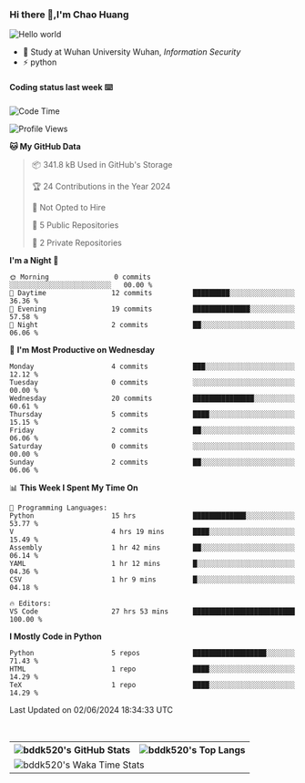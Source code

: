 ### Hi there 👋,I'm Chao Huang


<img src="https://raw.githubusercontent.com/sagar-viradiya/sagar-viradiya/master/resources/banner.png" alt="Hello world">


<br/>


- 🍻  Study at Wuhan University Wuhan, _Information Security_
- ⚡  python



#### Coding status last week ⌨️

<!--START_SECTION:waka-->
![Code Time](http://img.shields.io/badge/Code%20Time-230%20hrs%2058%20mins-blue)

![Profile Views](http://img.shields.io/badge/Profile%20Views-2-blue)

**🐱 My GitHub Data** 

> 📦 341.8 kB Used in GitHub's Storage 
 > 
> 🏆 24 Contributions in the Year 2024
 > 
> 🚫 Not Opted to Hire
 > 
> 📜 5 Public Repositories 
 > 
> 🔑 2 Private Repositories 
 > 
**I'm a Night 🦉** 

```text
🌞 Morning                0 commits           ░░░░░░░░░░░░░░░░░░░░░░░░░   00.00 % 
🌆 Daytime                12 commits          █████████░░░░░░░░░░░░░░░░   36.36 % 
🌃 Evening                19 commits          ██████████████░░░░░░░░░░░   57.58 % 
🌙 Night                  2 commits           ██░░░░░░░░░░░░░░░░░░░░░░░   06.06 % 
```
📅 **I'm Most Productive on Wednesday** 

```text
Monday                   4 commits           ███░░░░░░░░░░░░░░░░░░░░░░   12.12 % 
Tuesday                  0 commits           ░░░░░░░░░░░░░░░░░░░░░░░░░   00.00 % 
Wednesday                20 commits          ███████████████░░░░░░░░░░   60.61 % 
Thursday                 5 commits           ████░░░░░░░░░░░░░░░░░░░░░   15.15 % 
Friday                   2 commits           ██░░░░░░░░░░░░░░░░░░░░░░░   06.06 % 
Saturday                 0 commits           ░░░░░░░░░░░░░░░░░░░░░░░░░   00.00 % 
Sunday                   2 commits           ██░░░░░░░░░░░░░░░░░░░░░░░   06.06 % 
```


📊 **This Week I Spent My Time On** 

```text
💬 Programming Languages: 
Python                   15 hrs              █████████████░░░░░░░░░░░░   53.77 % 
V                        4 hrs 19 mins       ████░░░░░░░░░░░░░░░░░░░░░   15.49 % 
Assembly                 1 hr 42 mins        ██░░░░░░░░░░░░░░░░░░░░░░░   06.14 % 
YAML                     1 hr 12 mins        █░░░░░░░░░░░░░░░░░░░░░░░░   04.36 % 
CSV                      1 hr 9 mins         █░░░░░░░░░░░░░░░░░░░░░░░░   04.18 % 

🔥 Editors: 
VS Code                  27 hrs 53 mins      █████████████████████████   100.00 % 
```

**I Mostly Code in Python** 

```text
Python                   5 repos             ██████████████████░░░░░░░   71.43 % 
HTML                     1 repo              ████░░░░░░░░░░░░░░░░░░░░░   14.29 % 
TeX                      1 repo              ████░░░░░░░░░░░░░░░░░░░░░   14.29 % 
```




 Last Updated on 02/06/2024 18:34:33 UTC
<!--END_SECTION:waka-->

<br/>

<table>
  <tr>
    <th>
      <img alt="bddk520's GitHub Stats" src="https://github-readme-stats-git-masterrstaa-rickstaa.vercel.app/api?username=bddk520&show_icons=true&theme=transparent&hide_border=true" align="center" />
    </th>
    <th>
      <img alt="bddk520's Top Langs" src="https://github-readme-stats-git-masterrstaa-rickstaa.vercel.app/api/top-langs/?username=bddk520&layout=compact&theme=transparent&hide_border=true&langs_count=10&hide=CMake" align="center" /> 
    </th>
  </tr>
  <tr>
    <td colspan=2>
      <img alt="bddk520's Waka Time Stats" src="https://github-readme-stats.vercel.app/api/wakatime?username=bddk&hide_border=true&layout=compact&theme=transparent&custom_title=WorkTimeThisWeek&range=last_7_days" align="center"/>
    </td>
  </tr>
</table>
